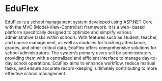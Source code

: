 # EduFlex
EduFlex is a school management system developed using ASP.NET 
Core with the MVC (Model-View-Controller) framework. It is a web-
based platform specifically designed to optimize and simplify various 
administrative tasks within schools. With features such as student, 
teacher, and course management, as well as modules for tracking 
attendance, grades, and other critical data, EduFlex offers 
comprehensive solutions for school administrators. The system’s 
primary users will be administrators, providing them with a
centralized and efficient interface to manage day-to-day school 
operations. EduFlex aims to enhance workflow, reduce manual tasks, 
and ensure accurate record-keeping, ultimately contributing to more 
effective school management.
